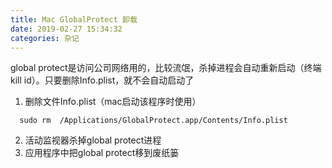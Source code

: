 ```yaml
---
title: Mac GlobalProtect 卸载
date: 2019-02-27 15:34:32
categories: 杂记
---
```


global protect是访问公司网络用的，比较流氓，杀掉进程会自动重新启动（终端 kill id）。只要删除Info.plist，就不会自动启动了  
1. 删除文件Info.plist（mac启动该程序时使用）
```shell
  sudo rm  /Applications/GlobalProtect.app/Contents/Info.plist
```
2. 活动监视器杀掉global protect进程
3. 应用程序中把global protect移到废纸篓
